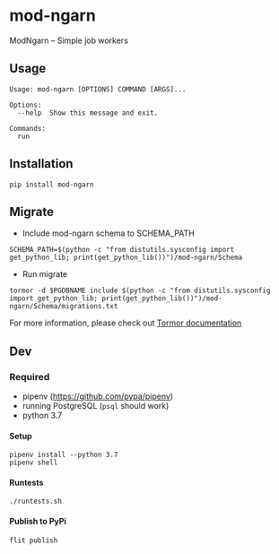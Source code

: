 # mod-ngarn
ModNgarn – Simple job workers

## Usage
```
Usage: mod-ngarn [OPTIONS] COMMAND [ARGS]...

Options:
  --help  Show this message and exit.

Commands:
  run
```

## Installation
```
pip install mod-ngarn
```

## Migrate
- Include mod-ngarn schema to SCHEMA_PATH
```
SCHEMA_PATH=$(python -c "from distutils.sysconfig import get_python_lib; print(get_python_lib())")/mod-ngarn/Schema
```
- Run migrate
```
tormor -d $PGDBNAME include $(python -c "from distutils.sysconfig import get_python_lib; print(get_python_lib())")/mod-ngarn/Schema/migrations.txt
```
For more information, please check out [Tormor documentation](https://github.com/Proteus-tech/tormor)


## Dev
### Required
- pipenv (https://github.com/pypa/pipenv)
- running PostgreSQL (`psql` should work)
- python 3.7

#### Setup
```
pipenv install --python 3.7
pipenv shell
```

#### Runtests
```
./runtests.sh
```

#### Publish to PyPi
```
flit publish
```

